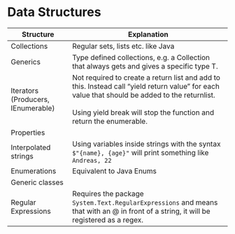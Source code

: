 # Data Structures

|Structure|Explanation|
|---|---|
|Collections|Regular sets, lists etc. like Java|
|Generics|Type defined collections, e.g. a Collection that always gets and gives a specific type T.|
|Iterators (Producers, IEnumerable)|Not required to create a return list and add to this. Instead call “yield return value” for each value that should be added to the returnlist. <br></br> Using yield break will stop the function and return the enumerable. |
|Properties||
|Interpolated strings|Using variables inside strings with the syntax `$"{name}, {age}"` will print something like `Andreas, 22`|
|Enumerations|Equivalent to Java Enums|
|Generic classes||
|Regular Expressions|Requires the package `System.Text.RegularExpressions` and means that with an @ in front of a string, it will be registered as a regex.|
